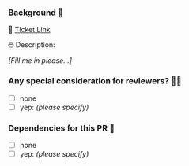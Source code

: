### Background 📜

🔗 [Ticket Link](https://gymondo.atlassian.net/browse/GM-CODE)

🤓 Description:

*[Fill me in please...]*

### Any special consideration for reviewers? ☝🏻️
- [ ] none
- [ ] yep: *(please specify)*

### Dependencies for this PR 🤝
- [ ] none
- [ ] yep: *(please specify)*
